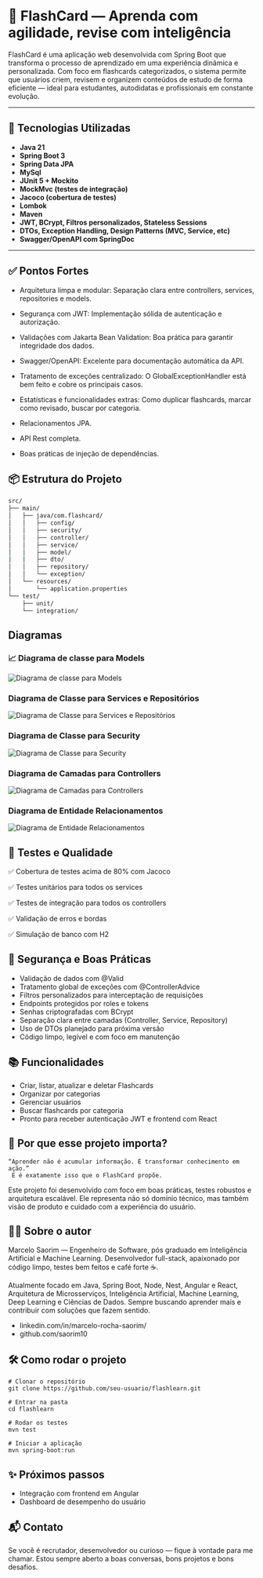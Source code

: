 # 🧠 FlashCard — Aprenda com agilidade, revise com inteligência

FlashCard é uma aplicação web desenvolvida com Spring Boot que transforma o processo de aprendizado em uma experiência dinâmica e personalizada. Com foco em flashcards categorizados, o sistema permite que usuários criem, revisem e organizem conteúdos de estudo de forma eficiente — ideal para estudantes, autodidatas e profissionais em constante evolução.

---

## 🚀 Tecnologias Utilizadas

- **Java 21**
- **Spring Boot 3**
- **Spring Data JPA**
- **MySql**
- **JUnit 5 + Mockito**
- **MockMvc (testes de integração)**
- **Jacoco (cobertura de testes)**
- **Lombok**
- **Maven**
- **JWT, BCrypt, Filtros personalizados, Stateless Sessions**
- **DTOs, Exception Handling, Design Patterns (MVC, Service, etc)**
- **Swagger/OpenAPI com SpringDoc**

---

## ✅ Pontos Fortes
- Arquitetura limpa e modular: Separação clara entre controllers, services, repositories e models.

- Segurança com JWT: Implementação sólida de autenticação e autorização.

- Validações com Jakarta Bean Validation: Boa prática para garantir integridade dos dados.

- Swagger/OpenAPI: Excelente para documentação automática da API.

- Tratamento de exceções centralizado: O GlobalExceptionHandler está bem feito e cobre os principais casos.

- Estatísticas e funcionalidades extras: Como duplicar flashcards, marcar como revisado, buscar por categoria.

- Relacionamentos JPA.

- API Rest completa.

- Boas práticas de injeção de dependências.

## 📦 Estrutura do Projeto

```bash
src/
├── main/
│   ├── java/com.flashcard/
│   │   ├── config/
│   │   ├── security/
│   │   ├── controller/
│   │   ├── service/
│   │   ├── model/
|   |   ├── dto/
│   │   ├── repository/
│   │   └── exception/
│   └── resources/
│       └── application.properties
└── test/
    ├── unit/
    └── integration/
```
## Diagramas

### 📈 Diagrama de classe para Models

![Diagrama de classe para Models](image.png)

### Diagrama de Classe para Services e Repositórios

![Diagrama de Classe para Services e Repositórios](image-1.png)

### Diagrama de Classe para Security

![Diagrama de Classe para Security](image-2.png)

### Diagrama de Camadas para Controllers

![Diagrama de Camadas para Controllers](image-3.png)

### Diagrama de Entidade Relacionamentos

![Diagrama de Entidade Relacionamentos](image-4.png)

## 🧪 Testes e Qualidade
✅ Cobertura de testes acima de 80% com Jacoco

✅ Testes unitários para todos os services

✅ Testes de integração para todos os controllers

✅ Validação de erros e bordas

✅ Simulação de banco com H2

## 🔐 Segurança e Boas Práticas

* Validação de dados com @Valid
* Tratamento global de exceções com @ControllerAdvice
* Filtros personalizados para interceptação de requisições
* Endpoints protegidos por roles e tokens
* Senhas criptografadas com BCrypt
* Separação clara entre camadas (Controller, Service, Repository)
* Uso de DTOs planejado para próxima versão
* Código limpo, legível e com foco em manutenção

## 📚 Funcionalidades

* Criar, listar, atualizar e deletar Flashcards
* Organizar por categorias
* Gerenciar usuários
* Buscar flashcards por categoria
* Pronto para receber autenticação JWT e frontend com React

## 🧠 Por que esse projeto importa?
    “Aprender não é acumular informação. É transformar conhecimento em ação.”
     E é exatamente isso que o FlashCard propõe.

Este projeto foi desenvolvido com foco em boas práticas, testes robustos e arquitetura escalável. Ele representa não só domínio técnico, mas também visão de produto e cuidado com a experiência do usuário.

## 👨‍💻 Sobre o autor
Marcelo Saorim — Engenheiro de Software, pós graduado em Inteligência Artificial e Machine Learning. Desenvolvedor full-stack, apaixonado por código limpo, testes bem feitos e café forte ☕.

Atualmente focado em Java, Spring Boot, Node, Nest, Angular e React, Arquitetura de Microsserviços, Inteligência Artificial, Machine Learning, Deep Learning e Ciências de Dados. Sempre buscando aprender mais e contribuir com soluções que fazem sentido.


- linkedin.com/in/marcelo-rocha-saorim/
- github.com/saorim10

## 🛠️ Como rodar o projeto
```
# Clonar o repositório
git clone https://github.com/seu-usuario/flashlearn.git

# Entrar na pasta
cd flashlearn

# Rodar os testes
mvn test

# Iniciar a aplicação
mvn spring-boot:run
```
## ✨ Próximos passos
- Integração com frontend em Angular
- Dashboard de desempenho do usuário

## 📬 Contato
Se você é recrutador, desenvolvedor ou curioso — fique à vontade para me chamar. Estou sempre aberto a boas conversas, bons projetos e bons desafios.
